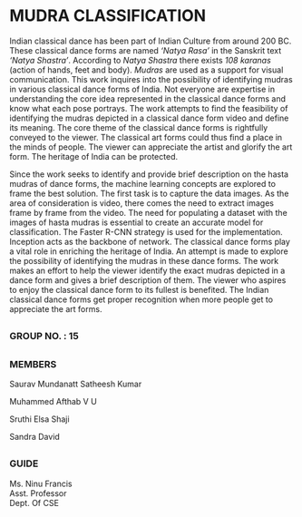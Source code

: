# MUDRA CLASSIFICATION

Indian classical dance has been part of Indian Culture from around 200 BC. These classical dance forms are named *‘Natya Rasa’* in the Sanskrit text *‘Natya Shastra’*. According to *Natya Shastra* there exists *108 karanas* (action of hands, feet and body). *Mudras*  are used as a support for visual communication. This work inquires into the possibility of identifying mudras in various classical dance forms of India. Not everyone are expertise in understanding the core idea represented in the classical dance forms and know what each pose portrays. The work attempts to find the feasibility of identifying the mudras depicted in a classical dance form video and define its meaning. The core theme of the classical dance forms is rightfully conveyed to the viewer. The classical art forms could thus find a place in the minds of people. The viewer can appreciate the artist and glorify the art form. The heritage of India can be protected. 

Since the work seeks to identify and provide brief description on the hasta mudras of dance forms, the machine learning concepts are explored to frame the best solution. The first task is to capture the data images. As the area of consideration is video, there comes the need to extract images frame by frame from the video. The need for populating a dataset with the images of hasta mudras is essential to create an accurate model for classification. The Faster R-CNN strategy is used for the implementation. Inception acts as the backbone of network. The classical dance forms play a vital role in enriching the heritage of India. An attempt is made to explore the possibility of identifying the mudras in these dance forms. The work makes an effort to help the viewer identify the exact mudras depicted in a dance form and gives a brief description of them. The viewer who aspires to enjoy the classical dance form to its fullest is benefited. The Indian classical dance forms get proper recognition when more people get to appreciate the art forms.  

##

### GROUP NO.  : 15

##
                 
### MEMBERS   

Saurav Mundanatt Satheesh Kumar

Muhammed Afthab V U

Sruthi Elsa Shaji

Sandra David                           
##
### GUIDE    

Ms. Ninu Francis  
Asst. Professor  
Dept. Of CSE
